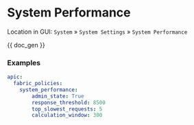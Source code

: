 # System Performance

Location in GUI:
`System` » `System Settings` » `System Performance`


{{ doc_gen }}

### Examples

```yaml
apic:
  fabric_policies:
    system_performance:
        admin_state: True
        response_threshold: 8500
        top_slowest_requests: 5
        calculation_window: 300
```
